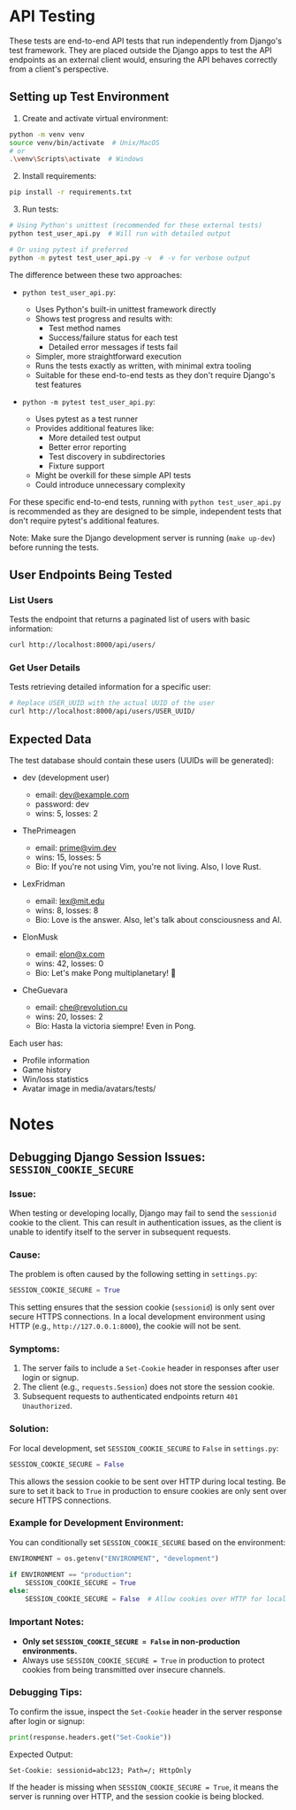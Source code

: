 # API Testing

These tests are end-to-end API tests that run independently from Django's test framework. They are placed outside the Django apps to test the API endpoints as an external client would, ensuring the API behaves correctly from a client's perspective.

## Setting up Test Environment

1. Create and activate virtual environment:

```bash
python -m venv venv
source venv/bin/activate  # Unix/MacOS
# or
.\venv\Scripts\activate  # Windows
```

2. Install requirements:

```bash
pip install -r requirements.txt
```

3. Run tests:

```bash
# Using Python's unittest (recommended for these external tests)
python test_user_api.py  # Will run with detailed output

# Or using pytest if preferred
python -m pytest test_user_api.py -v  # -v for verbose output
```

The difference between these two approaches:

- `python test_user_api.py`:

  - Uses Python's built-in unittest framework directly
  - Shows test progress and results with:
    - Test method names
    - Success/failure status for each test
    - Detailed error messages if tests fail
  - Simpler, more straightforward execution
  - Runs the tests exactly as written, with minimal extra tooling
  - Suitable for these end-to-end tests as they don't require Django's test features

- `python -m pytest test_user_api.py`:
  - Uses pytest as a test runner
  - Provides additional features like:
    - More detailed test output
    - Better error reporting
    - Test discovery in subdirectories
    - Fixture support
  - Might be overkill for these simple API tests
  - Could introduce unnecessary complexity

For these specific end-to-end tests, running with `python test_user_api.py` is recommended as they are designed to be simple, independent tests that don't require pytest's additional features.

Note: Make sure the Django development server is running (`make up-dev`) before running the tests.

## User Endpoints Being Tested

### List Users

Tests the endpoint that returns a paginated list of users with basic information:

```bash
curl http://localhost:8000/api/users/
```

### Get User Details

Tests retrieving detailed information for a specific user:

```bash
# Replace USER_UUID with the actual UUID of the user
curl http://localhost:8000/api/users/USER_UUID/
```

## Expected Data

The test database should contain these users (UUIDs will be generated):

- dev (development user)

  - email: dev@example.com
  - password: dev
  - wins: 5, losses: 2

- ThePrimeagen

  - email: prime@vim.dev
  - wins: 15, losses: 5
  - Bio: If you're not using Vim, you're not living. Also, I love Rust.

- LexFridman

  - email: lex@mit.edu
  - wins: 8, losses: 8
  - Bio: Love is the answer. Also, let's talk about consciousness and AI.

- ElonMusk

  - email: elon@x.com
  - wins: 42, losses: 0
  - Bio: Let's make Pong multiplanetary! 🚀

- CheGuevara
  - email: che@revolution.cu
  - wins: 20, losses: 2
  - Bio: Hasta la victoria siempre! Even in Pong.

Each user has:

- Profile information
- Game history
- Win/loss statistics
- Avatar image in media/avatars/tests/

# Notes

## Debugging Django Session Issues: `SESSION_COOKIE_SECURE`

### Issue:

When testing or developing locally, Django may fail to send the `sessionid` cookie to the client. This can result in authentication issues, as the client is unable to identify itself to the server in subsequent requests.

### Cause:

The problem is often caused by the following setting in `settings.py`:

```python
SESSION_COOKIE_SECURE = True
```

This setting ensures that the session cookie (`sessionid`) is only sent over secure HTTPS connections. In a local development environment using HTTP (e.g., `http://127.0.0.1:8000`), the cookie will not be sent.

### Symptoms:

1. The server fails to include a `Set-Cookie` header in responses after user login or signup.
2. The client (e.g., `requests.Session`) does not store the session cookie.
3. Subsequent requests to authenticated endpoints return `401 Unauthorized`.

### Solution:

For local development, set `SESSION_COOKIE_SECURE` to `False` in `settings.py`:

```python
SESSION_COOKIE_SECURE = False
```

This allows the session cookie to be sent over HTTP during local testing. Be sure to set it back to `True` in production to ensure cookies are only sent over secure HTTPS connections.

### Example for Development Environment:

You can conditionally set `SESSION_COOKIE_SECURE` based on the environment:

```python
ENVIRONMENT = os.getenv("ENVIRONMENT", "development")

if ENVIRONMENT == "production":
    SESSION_COOKIE_SECURE = True
else:
    SESSION_COOKIE_SECURE = False  # Allow cookies over HTTP for local development
```

### Important Notes:

- **Only set `SESSION_COOKIE_SECURE = False` in non-production environments.**
- Always use `SESSION_COOKIE_SECURE = True` in production to protect cookies from being transmitted over insecure channels.

### Debugging Tips:

To confirm the issue, inspect the `Set-Cookie` header in the server response after login or signup:

```python
print(response.headers.get("Set-Cookie"))
```

Expected Output:

```
Set-Cookie: sessionid=abc123; Path=/; HttpOnly
```

If the header is missing when `SESSION_COOKIE_SECURE = True`, it means the server is running over HTTP, and the session cookie is being blocked.
